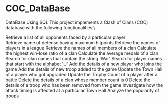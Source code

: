# COC_DataBase
DataBase Using SQL
This project implements a Clash of Clans (COC) database with the following functionalities:\

Retrieve a list of all opponents faced by a particular player\
Retrieve name of defense having maximum hitpoints
Retrieve the names of players in a league
Retrieve the names of all members of a clan
Calculate the highest win-lose ratio of a clan
Calculate the average medals of a clan
Search for clan names that contain the string 'War'
Search for player names that start with the alphabet 'U'
Add the details of a new player who joins the game
Add the details of new troop added to the game
Update the Town Hall of a player who got upgraded
Update the Trophy Count of a player after a battle
Delete the details of a clan whose member count is 0
Delete the details of a troop who has been removed from the game
Investigate how the attack timing is affected at a particular Town Hall
Analyze the popularity of troops
